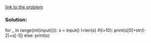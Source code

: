 [link to the problem](https://codeforces.com/problemset/problem/71/A)

### Solution:

for _ in range(int(input())):
    s = input()
    l=len(s)
    if(l>10):
        print(s[0]+str(l-2)+s[-1])
    else:
        print(s)
